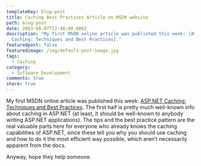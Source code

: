 ```yaml
---
templateKey: blog-post
title: Caching Best Practices Article on MSDN website
path: blog-post
date: 2003-08-07T22:48:00.000Z
description: "My first MSDN online article was published this week: [ASP.NET
  Caching: Techniques and Best Practices]."
featuredpost: false
featuredimage: /img/default-post-image.jpg
tags:
  - Caching
category:
  - Software Development
comments: true
share: true
---
```

<!--StartFragment-->

My first MSDN online article was published this week: [ASP.NET Caching: Techniques and Best Practices](http://msdn.microsoft.com/asp.net/default.aspx?pull=/library/en-us/dnaspp/html/aspnet-cachingtechniquesbestpract.asp). The first half is pretty much well-known info about caching in ASP.NET (at least, it should be well-known to anybody writing ASP.NET applications). The tips and the best practice pattern are the real valuable parts here for everyone who already knows the caching capabilities of ASP.NET, since these tell you why you should use caching and how to do it the most efficient way possible, which aren’t necessarily apparent from the docs.

Anyway, hope they help someone.

<!--EndFragment-->